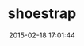 ---
layout: post
title:  "shoestrap"
repo:   "screenconcept/shoestrap"
date:   2015-02-18 17:01:44
gemurl: https://github.com/screenconcept/shoestrap
---